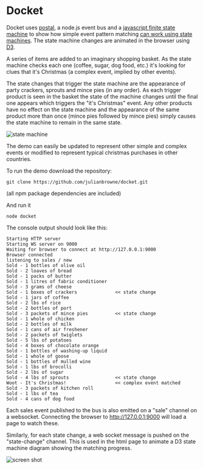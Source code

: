 Docket
======

Docket uses [postal](https://github.com/postaljs/postal.js), a node.js event bus and a [javascript finite state machine](https://github.com/jakesgordon/javascript-state-machine) to show how simple event pattern matching [can work using state machines](http://www.ics.uci.edu/~eppstein/161/960222.html). The state machine changes are animated in the browser using [D3](https://github.com/mbostock/d3).

A series of items are added to an imaginary shopping basket. As the state machine checks each one (coffee, sugar, dog food, etc.) it's looking for clues that it's Christmas (a complex event, implied by other events).

The state changes that trigger the state machine are the appearance of party crackers, sprouts and mince pies (in any order). As each trigger product is seen in the basket the state of the machine changes until the final one appears which triggers the "it's Christmas" event. Any other products have no effect on the state machine and the appearance of the same product more than once (mince pies followed by mince pies) simply causes the state machine to remain in the same state.

![state machine](https://raw.github.com/julianbrowne/docket/master/public/assets/images/docket.jpg)

The demo can easily be updated to represent other simple and complex events or modified to represent typical christmas purchases in other countries.

To run the demo download the repository:

    git clone https://github.com/julianbrowne/docket.git

(all npm package dependencies are included)

And run it

    node docket

The console output should look like this:

    Starting HTTP server
    Starting WS server on 9000
    Waiting for browser to connect at http://127.0.0.1:9000
    Browser connected
    listening to sales / new
    Sold - 1 bottles of olive oil
    Sold - 2 loaves of bread
    Sold - 1 packs of butter
    Sold - 1 litres of fabric conditioner
    Sold - 3 grams of cheese
    Sold - 1 boxes of crackers              << state change
    Sold - 1 jars of coffee
    Sold - 2 lbs of rice
    Sold - 2 bottles of port
    Sold - 3 packets of mince pies          << state change
    Sold - 1 whole of chicken
    Sold - 2 bottles of milk
    Sold - 1 cans of air freshener
    Sold - 2 packets of twiglets
    Sold - 5 lbs of potatoes
    Sold - 4 boxes of chocolate orange
    Sold - 1 bottles of washing-up liquid
    Sold - 1 whole of goose
    Sold - 1 bottles of mulled wine
    Sold - 1 lbs of brocolli
    Sold - 2 lbs of sugar
    Sold - 4 lbs of sprouts                 << state change
    Woot - It's Christmas!                  << complex event matched
    Sold - 3 packets of kitchen roll
    Sold - 1 lbs of tea
    Sold - 4 cans of dog food

Each sales event published to the bus is also emitted on a "sale" channel on a websocket. Connecting the browser to  http://127.0.0.1:9000 will load a page to watch these.

Similarly, for each state change, a web socket message is pushed on the "state-change" channel. This is used in the html page to animate a D3 state machine diagram showing the matching progress.

![screen shot](https://raw.github.com/julianbrowne/docket/master/public/assets/images/screen-shot.png)


